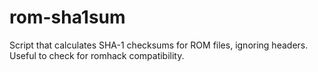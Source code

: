 # rom-sha1sum
Script that calculates SHA-1 checksums for ROM files, ignoring headers. Useful to check for romhack compatibility.

